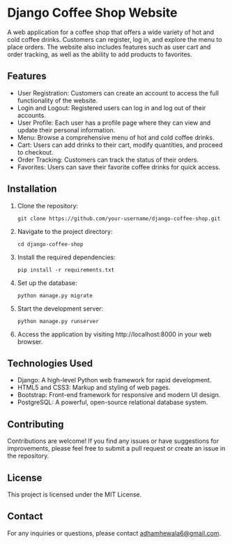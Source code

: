 # Django Coffee Shop Website

A web application for a coffee shop that offers a wide variety of hot and cold coffee drinks. Customers can register, log in, and explore the menu to place orders. The website also includes features such as user cart and order tracking, as well as the ability to add products to favorites.

## Features

- User Registration: Customers can create an account to access the full functionality of the website.
- Login and Logout: Registered users can log in and log out of their accounts.
- User Profile: Each user has a profile page where they can view and update their personal information.
- Menu: Browse a comprehensive menu of hot and cold coffee drinks.
- Cart: Users can add drinks to their cart, modify quantities, and proceed to checkout.
- Order Tracking: Customers can track the status of their orders.
- Favorites: Users can save their favorite coffee drinks for quick access.

## Installation

1. Clone the repository:
   ```shell
   git clone https://github.com/your-username/django-coffee-shop.git
   ```
2. Navigate to the project directory:
   ```shell
   cd django-coffee-shop
   ```
3. Install the required dependencies:
   ```shell
   pip install -r requirements.txt
   ```
4. Set up the database:
   ```shell
   python manage.py migrate
   ```
5. Start the development server:
   ```shell
   python manage.py runserver
   ```
6. Access the application by visiting http://localhost:8000 in your web browser.

## Technologies Used

- Django: A high-level Python web framework for rapid development.
- HTML5 and CSS3: Markup and styling of web pages.
- Bootstrap: Front-end framework for responsive and modern UI design.
- PostgreSQL: A powerful, open-source relational database system.

## Contributing

Contributions are welcome! If you find any issues or have suggestions for improvements, please feel free to submit a pull request or create an issue in the repository.

## License

This project is licensed under the MIT License.

## Contact

For any inquiries or questions, please contact [adhamhewala6@gmail.com](mailto:adhamhewala6@gmail.com).
